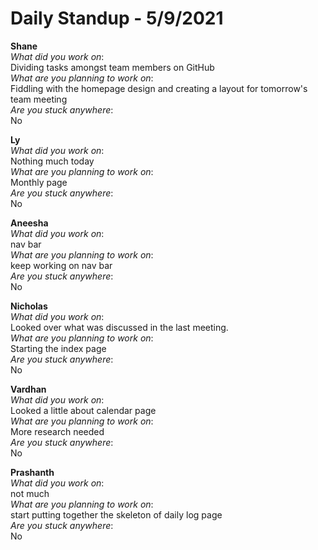 # Daily Standup - 5/9/2021

**Shane**  
*What did you work on*:  
Dividing tasks amongst team members on GitHub  
*What are you planning to work on*:  
Fiddling with the homepage design and creating a layout for tomorrow's team meeting  
*Are you stuck anywhere*:  
No

**Ly**  
*What did you work on*:  
Nothing much today  
*What are you planning to work on*:  
Monthly page  
*Are you stuck anywhere*:  
No

**Aneesha**  
*What did you work on*:  
nav bar  
*What are you planning to work on*:  
keep working on nav bar  
*Are you stuck anywhere*:  
No

**Nicholas**  
*What did you work on*:  
Looked over what was discussed in the last meeting.  
*What are you planning to work on*:  
Starting the index page  
*Are you stuck anywhere*:  
No

**Vardhan**  
*What did you work on*:  
Looked a little about calendar page  
*What are you planning to work on*:  
More research needed  
*Are you stuck anywhere*:  
No

**Prashanth**  
*What did you work on*:  
not much  
*What are you planning to work on*:  
start putting together the skeleton of daily log page  
*Are you stuck anywhere*:  
No